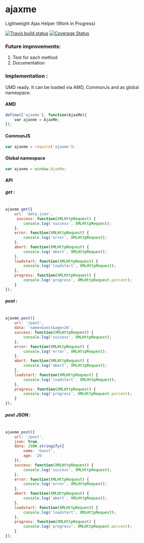 # ajaxme
Lightweight Ajax Helper (Work in Progress)

[![Travis build status](https://travis-ci.org/iondrimba/ajaxme.svg?branch=master)](https://travis-ci.org/iondrimba/ajaxme) [![Coverage Status](https://coveralls.io/repos/iondrimba/ajaxme/badge.svg?branch=master&service=github)](https://coveralls.io/github/iondrimba/ajaxme?branch=master)

### Future improvements:
1. Test for each method 
2. Documentation

### Implementation :
UMD ready. It can be loaded via AMD, CommonJs and as global namespace.

#### AMD
```js
define(['ajaxme'], function(AjaxMe){
    var ajaxme = AjaxMe;
});
```
#### CommonJS
```js
var ajaxme = require('ajaxme');
```
#### Global namespace
```js
var ajaxme = window.AjaxMe;
```

#### API

##### get :
#
```js
ajaxme.get({
    url: 'data.json',
     success: function(XMLHttpRequest) {
        console.log('success', XMLHttpRequest);
    },
    error: function(XMLHttpRequest) {
        console.log('error', XMLHttpRequest);
    },
    abort: function(XMLHttpRequest) {
        console.log('abort', XMLHttpRequest);
    },
    loadstart: function(XMLHttpRequest) {
        console.log('loadstart', XMLHttpRequest);
    },
    progress: function(XMLHttpRequest) {
        console.log('progress', XMLHttpRequest.percent);
    }
});
```

##### post :
#
```js
ajaxme.post({
    url: '/post',
    data: 'name=Guest&age=26',
    success: function(XMLHttpRequest) {
        console.log('success', XMLHttpRequest);
    },
    error: function(XMLHttpRequest) {
        console.log('error', XMLHttpRequest);
    },
    abort: function(XMLHttpRequest) {
        console.log('abort', XMLHttpRequest);
    },
    loadstart: function(XMLHttpRequest) {
        console.log('loadstart', XMLHttpRequest);
    },
    progress: function(XMLHttpRequest) {
        console.log('progress', XMLHttpRequest.percent);
    }
});
```

##### post JSON :
#
```js
ajaxme.post({
    url: '/post',
    json: true,
    data: JSON.stringify({
        name: 'Guest',
        age: '26'
    }),
    success: function(XMLHttpRequest) {
        console.log('success', XMLHttpRequest);
    },
    error: function(XMLHttpRequest) {
        console.log('error', XMLHttpRequest);
    },
    abort: function(XMLHttpRequest) {
        console.log('abort', XMLHttpRequest);
    },
    loadstart: function(XMLHttpRequest) {
        console.log('loadstart', XMLHttpRequest);
    },
    progress: function(XMLHttpRequest) {
        console.log('progress', XMLHttpRequest.percent);
    }
});
